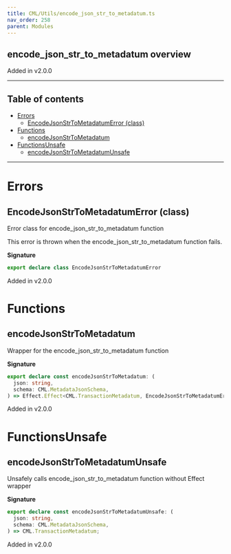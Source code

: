 ```yaml
---
title: CML/Utils/encode_json_str_to_metadatum.ts
nav_order: 258
parent: Modules
---
```


## encode_json_str_to_metadatum overview

Added in v2.0.0

---

<h2 class="text-delta">Table of contents</h2>

- [Errors](#errors)
  - [EncodeJsonStrToMetadatumError (class)](#encodejsonstrtometadatumerror-class)
- [Functions](#functions)
  - [encodeJsonStrToMetadatum](#encodejsonstrtometadatum)
- [FunctionsUnsafe](#functionsunsafe)
  - [encodeJsonStrToMetadatumUnsafe](#encodejsonstrtometadatumunsafe)

---

# Errors

## EncodeJsonStrToMetadatumError (class)

Error class for encode_json_str_to_metadatum function

This error is thrown when the encode_json_str_to_metadatum function fails.

**Signature**

```ts
export declare class EncodeJsonStrToMetadatumError
```

Added in v2.0.0

# Functions

## encodeJsonStrToMetadatum

Wrapper for the encode_json_str_to_metadatum function

**Signature**

```ts
export declare const encodeJsonStrToMetadatum: (
  json: string,
  schema: CML.MetadataJsonSchema,
) => Effect.Effect<CML.TransactionMetadatum, EncodeJsonStrToMetadatumError>;
```

Added in v2.0.0

# FunctionsUnsafe

## encodeJsonStrToMetadatumUnsafe

Unsafely calls encode_json_str_to_metadatum function without Effect wrapper

**Signature**

```ts
export declare const encodeJsonStrToMetadatumUnsafe: (
  json: string,
  schema: CML.MetadataJsonSchema,
) => CML.TransactionMetadatum;
```

Added in v2.0.0
